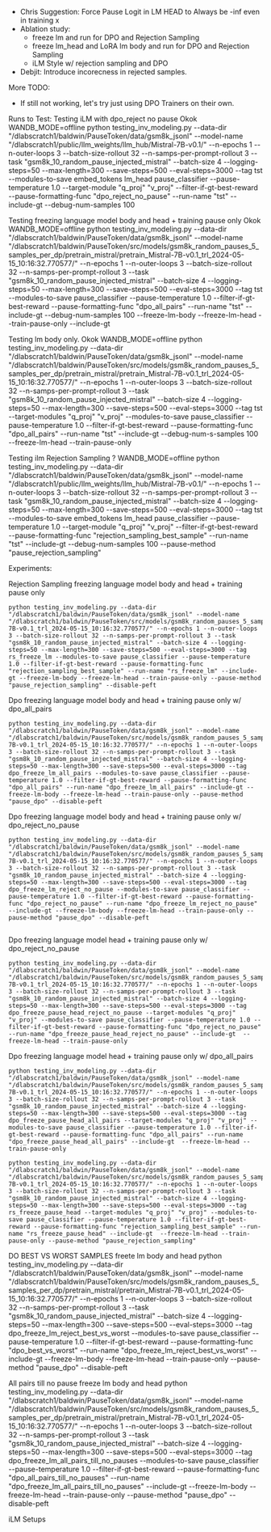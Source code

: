 - Chris Suggestion: Force Pause Logit in LM HEAD to Always be -inf even in training x
- Ablation study:
    - freeze lm and run for DPO and Rejection Sampling
    - freeze lm_head and LoRA lm body and run for DPO and Rejection Sampling
    - iLM Style  w/ rejection sampling and DPO 
- Debjit: Introduce incorecness in rejected samples. 

More TODO:
- If still not working, let's try just using DPO Trainers on their own.



Runs to Test:
Testing iLM with dpo_reject no pause Okok
WANDB_MODE=offline python testing_inv_modeling.py --data-dir "/dlabscratch1/baldwin/PauseToken/data/gsm8k_jsonl" --model-name "/dlabscratch1/public/llm_weights/llm_hub/Mistral-7B-v0.1/" --n-epochs 1 --n-outer-loops 3 --batch-size-rollout 32 --n-samps-per-prompt-rollout 3 --task "gsm8k_10_random_pause_injected_mistral" --batch-size 4 --logging-steps=50 --max-length=300 --save-steps=500 --eval-steps=3000 --tag tst --modules-to-save embed_tokens lm_head pause_classifier --pause-temperature 1.0 --target-module "q_proj" "v_proj" --filter-if-gt-best-reward --pause-formatting-func "dpo_reject_no_pause" --run-name "tst" --include-gt --debug-num-samples 100

Testing freezing language model body and head + training pause only Okok
WANDB_MODE=offline python testing_inv_modeling.py --data-dir "/dlabscratch1/baldwin/PauseToken/data/gsm8k_jsonl" --model-name "/dlabscratch1/baldwin/PauseToken/src/models/gsm8k_random_pauses_5_samples_per_dp/pretrain_mistral/pretrain_Mistral-7B-v0.1_trl_2024-05-15_10:16:32.770577/" --n-epochs 1 --n-outer-loops 3 --batch-size-rollout 32 --n-samps-per-prompt-rollout 3 --task "gsm8k_10_random_pause_injected_mistral" --batch-size 4 --logging-steps=50 --max-length=300 --save-steps=500 --eval-steps=3000 --tag tst --modules-to-save pause_classifier --pause-temperature 1.0 --filter-if-gt-best-reward --pause-formatting-func "dpo_all_pairs" --run-name "tst" --include-gt --debug-num-samples 100 --freeze-lm-body --freeze-lm-head --train-pause-only --include-gt

Testing lm body only. Okok
WANDB_MODE=offline python testing_inv_modeling.py --data-dir "/dlabscratch1/baldwin/PauseToken/data/gsm8k_jsonl" --model-name "/dlabscratch1/baldwin/PauseToken/src/models/gsm8k_random_pauses_5_samples_per_dp/pretrain_mistral/pretrain_Mistral-7B-v0.1_trl_2024-05-15_10:16:32.770577/" --n-epochs 1 --n-outer-loops 3 --batch-size-rollout 32 --n-samps-per-prompt-rollout 3 --task "gsm8k_10_random_pause_injected_mistral" --batch-size 4 --logging-steps=50 --max-length=300 --save-steps=500 --eval-steps=3000 --tag tst --target-modules "q_proj" "v_proj" --modules-to-save pause_classifier --pause-temperature 1.0 --filter-if-gt-best-reward --pause-formatting-func "dpo_all_pairs" --run-name "tst" --include-gt --debug-num-s-samples 100 --freeze-lm-head --train-pause-only

Testing ilm Rejection Sampling ?
WANDB_MODE=offline python testing_inv_modeling.py --data-dir "/dlabscratch1/baldwin/PauseToken/data/gsm8k_jsonl" --model-name "/dlabscratch1/public/llm_weights/llm_hub/Mistral-7B-v0.1/" --n-epochs 1 --n-outer-loops 3 --batch-size-rollout 32 --n-samps-per-prompt-rollout 3 --task "gsm8k_10_random_pause_injected_mistral" --batch-size 4 --logging-steps=50 --max-length=300 --save-steps=500 --eval-steps=3000 --tag tst --modules-to-save embed_tokens lm_head pause_classifier --pause-temperature 1.0 --target-module "q_proj" "v_proj" --filter-if-gt-best-reward --pause-formatting-func "rejection_sampling_best_sample" --run-name "tst" --include-gt --debug-num-samples 100 --pause-method "pause_rejection_sampling"

Experiments:

Rejection Sampling freezing language model body and head + training pause only 
```
python testing_inv_modeling.py --data-dir "/dlabscratch1/baldwin/PauseToken/data/gsm8k_jsonl" --model-name "/dlabscratch1/baldwin/PauseToken/src/models/gsm8k_random_pauses_5_samples_per_dp/pretrain_mistral/pretrain_Mistral-7B-v0.1_trl_2024-05-15_10:16:32.770577/" --n-epochs 1 --n-outer-loops 3 --batch-size-rollout 32 --n-samps-per-prompt-rollout 3 --task "gsm8k_10_random_pause_injected_mistral" --batch-size 4 --logging-steps=50 --max-length=300 --save-steps=500 --eval-steps=3000 --tag rs_freeze_lm --modules-to-save pause_classifier --pause-temperature 1.0 --filter-if-gt-best-reward --pause-formatting-func "rejection_sampling_best_sample" --run-name "rs_freeze_lm" --include-gt --freeze-lm-body --freeze-lm-head --train-pause-only --pause-method "pause_rejection_sampling" --disable-peft
```
Dpo freezing language model body and head + training pause only  w/ dpo_all_pairs
```
python testing_inv_modeling.py --data-dir "/dlabscratch1/baldwin/PauseToken/data/gsm8k_jsonl" --model-name "/dlabscratch1/baldwin/PauseToken/src/models/gsm8k_random_pauses_5_samples_per_dp/pretrain_mistral/pretrain_Mistral-7B-v0.1_trl_2024-05-15_10:16:32.770577/" --n-epochs 1 --n-outer-loops 3 --batch-size-rollout 32 --n-samps-per-prompt-rollout 3 --task "gsm8k_10_random_pause_injected_mistral" --batch-size 4 --logging-steps=50 --max-length=300 --save-steps=500 --eval-steps=3000 --tag dpo_freeze_lm_all_pairs --modules-to-save pause_classifier --pause-temperature 1.0 --filter-if-gt-best-reward --pause-formatting-func "dpo_all_pairs" --run-name "dpo_freeze_lm_all_pairs" --include-gt --freeze-lm-body --freeze-lm-head --train-pause-only --pause-method "pause_dpo" --disable-peft
````

Dpo freezing language model body and head + training pause only w/ dpo_reject_no_pause 
```
python testing_inv_modeling.py --data-dir "/dlabscratch1/baldwin/PauseToken/data/gsm8k_jsonl" --model-name "/dlabscratch1/baldwin/PauseToken/src/models/gsm8k_random_pauses_5_samples_per_dp/pretrain_mistral/pretrain_Mistral-7B-v0.1_trl_2024-05-15_10:16:32.770577/" --n-epochs 1 --n-outer-loops 3 --batch-size-rollout 32 --n-samps-per-prompt-rollout 3 --task "gsm8k_10_random_pause_injected_mistral" --batch-size 4 --logging-steps=50 --max-length=300 --save-steps=500 --eval-steps=3000 --tag dpo_freeze_lm_reject_no_pause --modules-to-save pause_classifier --pause-temperature 1.0 --filter-if-gt-best-reward --pause-formatting-func "dpo_reject_no_pause" --run-name "dpo_freeze_lm_reject_no_pause" --include-gt --freeze-lm-body --freeze-lm-head --train-pause-only --pause-method "pause_dpo" --disable-peft


````

Dpo freezing language model head + training pause only w/ dpo_reject_no_pause 
```
python testing_inv_modeling.py --data-dir "/dlabscratch1/baldwin/PauseToken/data/gsm8k_jsonl" --model-name "/dlabscratch1/baldwin/PauseToken/src/models/gsm8k_random_pauses_5_samples_per_dp/pretrain_mistral/pretrain_Mistral-7B-v0.1_trl_2024-05-15_10:16:32.770577/" --n-epochs 1 --n-outer-loops 3 --batch-size-rollout 32 --n-samps-per-prompt-rollout 3 --task "gsm8k_10_random_pause_injected_mistral" --batch-size 4 --logging-steps=50 --max-length=300 --save-steps=500 --eval-steps=3000 --tag dpo_freeze_pause_head_reject_no_pause --target-modules "q_proj" "v_proj" --modules-to-save pause_classifier --pause-temperature 1.0 --filter-if-gt-best-reward --pause-formatting-func "dpo_reject_no_pause" --run-name "dpo_freeze_pause_head_reject_no_pause" --include-gt  --freeze-lm-head --train-pause-only
```

Dpo freezing language model head + training pause only w/ dpo_all_pairs 
```
python testing_inv_modeling.py --data-dir "/dlabscratch1/baldwin/PauseToken/data/gsm8k_jsonl" --model-name "/dlabscratch1/baldwin/PauseToken/src/models/gsm8k_random_pauses_5_samples_per_dp/pretrain_mistral/pretrain_Mistral-7B-v0.1_trl_2024-05-15_10:16:32.770577/" --n-epochs 1 --n-outer-loops 3 --batch-size-rollout 32 --n-samps-per-prompt-rollout 3 --task "gsm8k_10_random_pause_injected_mistral" --batch-size 4 --logging-steps=50 --max-length=300 --save-steps=500 --eval-steps=3000 --tag dpo_freeze_pause_head_all_pairs --target-modules "q_proj" "v_proj" --modules-to-save pause_classifier --pause-temperature 1.0 --filter-if-gt-best-reward --pause-formatting-func "dpo_all_pairs" --run-name "dpo_freeze_pause_head_all_pairs" --include-gt  --freeze-lm-head --train-pause-only
```
```
python testing_inv_modeling.py --data-dir "/dlabscratch1/baldwin/PauseToken/data/gsm8k_jsonl" --model-name "/dlabscratch1/baldwin/PauseToken/src/models/gsm8k_random_pauses_5_samples_per_dp/pretrain_mistral/pretrain_Mistral-7B-v0.1_trl_2024-05-15_10:16:32.770577/" --n-epochs 1 --n-outer-loops 3 --batch-size-rollout 32 --n-samps-per-prompt-rollout 3 --task "gsm8k_10_random_pause_injected_mistral" --batch-size 4 --logging-steps=50 --max-length=300 --save-steps=500 --eval-steps=3000 --tag rs_freeze_pause_head --target-modules "q_proj" "v_proj" --modules-to-save pause_classifier --pause-temperature 1.0 --filter-if-gt-best-reward --pause-formatting-func "rejection_sampling_best_sample" --run-name "rs_freeze_pause_head" --include-gt  --freeze-lm-head --train-pause-only --pause-method "pause_rejection_sampling" 
```


DO BEST VS WORST SAMPLES freete lm body and head
python testing_inv_modeling.py --data-dir "/dlabscratch1/baldwin/PauseToken/data/gsm8k_jsonl" --model-name "/dlabscratch1/baldwin/PauseToken/src/models/gsm8k_random_pauses_5_samples_per_dp/pretrain_mistral/pretrain_Mistral-7B-v0.1_trl_2024-05-15_10:16:32.770577/" --n-epochs 1 --n-outer-loops 3 --batch-size-rollout 32 --n-samps-per-prompt-rollout 3 --task "gsm8k_10_random_pause_injected_mistral" --batch-size 4 --logging-steps=50 --max-length=300 --save-steps=500 --eval-steps=3000 --tag dpo_freeze_lm_reject_best_vs_worst --modules-to-save pause_classifier --pause-temperature 1.0 --filter-if-gt-best-reward --pause-formatting-func "dpo_best_vs_worst" --run-name "dpo_freeze_lm_reject_best_vs_worst" --include-gt --freeze-lm-body --freeze-lm-head --train-pause-only --pause-method "pause_dpo" --disable-peft

All pairs till no pause freeze lm body and head
python testing_inv_modeling.py --data-dir "/dlabscratch1/baldwin/PauseToken/data/gsm8k_jsonl" --model-name "/dlabscratch1/baldwin/PauseToken/src/models/gsm8k_random_pauses_5_samples_per_dp/pretrain_mistral/pretrain_Mistral-7B-v0.1_trl_2024-05-15_10:16:32.770577/" --n-epochs 1 --n-outer-loops 3 --batch-size-rollout 32 --n-samps-per-prompt-rollout 3 --task "gsm8k_10_random_pause_injected_mistral" --batch-size 4 --logging-steps=50 --max-length=300 --save-steps=500 --eval-steps=3000 --tag dpo_freeze_lm_all_pairs_till_no_pauses --modules-to-save pause_classifier --pause-temperature 1.0 --filter-if-gt-best-reward --pause-formatting-func "dpo_all_pairs_till_no_pauses" --run-name "dpo_freeze_lm_all_pairs_till_no_pauses" --include-gt --freeze-lm-body --freeze-lm-head --train-pause-only --pause-method "pause_dpo" --disable-peft



iLM Setups
